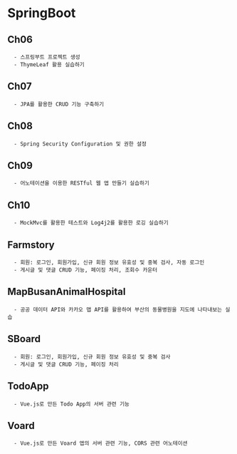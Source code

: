 # SpringBoot

## Ch06
      - 스프링부트 프로젝트 생성
      - ThymeLeaf 활용 실습하기  

## Ch07
      - JPA를 활용한 CRUD 기능 구축하기

## Ch08
      - Spring Security Configuration 및 권한 설정

## Ch09
      - 어노테이션을 이용한 RESTful 웹 앱 만들기 실습하기

## Ch10
      - MockMvc를 활용한 테스트와 Log4j2를 활용한 로깅 실습하기

## Farmstory
      - 회원: 로그인, 회원가입, 신규 회원 정보 유효성 및 중복 검사, 자동 로그인
      - 게시글 및 댓글 CRUD 기능, 페이징 처리, 조회수 카운터

## MapBusanAnimalHospital
      - 공공 데이터 API와 카카오 맵 API를 활용하여 부산의 동물병원을 지도에 나타내보는 실습

## SBoard
      - 회원: 로그인, 회원가입, 신규 회원 정보 유효성 및 중복 검사
      - 게시글 및 댓글 CRUD 기능, 페이징 처리

## TodoApp
      - Vue.js로 만든 Todo App의 서버 관련 기능 

## Voard
      - Vue.js로 만든 Voard 앱의 서버 관련 기능, CORS 관련 어노테이션
